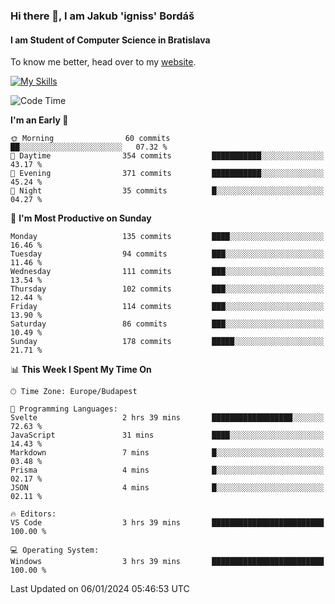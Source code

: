 ### Hi there 👋, I am Jakub 'igniss' Bordáš

#### I am Student of Computer Science in Bratislava
To know me better, head over to my [website](https://bordas.sk).

[![My Skills](https://skillicons.dev/icons?i=js,html,css,figma,svelte,java,kotlin,python,postgresql,typescript,nest,nodejs)](https://bordas.sk)


<!--START_SECTION:waka-->
![Code Time](http://img.shields.io/badge/Code%20Time-1%2C326%20hrs%201%20min-blue)

**I'm an Early 🐤** 

```text
🌞 Morning                60 commits          ██░░░░░░░░░░░░░░░░░░░░░░░   07.32 % 
🌆 Daytime                354 commits         ███████████░░░░░░░░░░░░░░   43.17 % 
🌃 Evening                371 commits         ███████████░░░░░░░░░░░░░░   45.24 % 
🌙 Night                  35 commits          █░░░░░░░░░░░░░░░░░░░░░░░░   04.27 % 
```
📅 **I'm Most Productive on Sunday** 

```text
Monday                   135 commits         ████░░░░░░░░░░░░░░░░░░░░░   16.46 % 
Tuesday                  94 commits          ███░░░░░░░░░░░░░░░░░░░░░░   11.46 % 
Wednesday                111 commits         ███░░░░░░░░░░░░░░░░░░░░░░   13.54 % 
Thursday                 102 commits         ███░░░░░░░░░░░░░░░░░░░░░░   12.44 % 
Friday                   114 commits         ███░░░░░░░░░░░░░░░░░░░░░░   13.90 % 
Saturday                 86 commits          ███░░░░░░░░░░░░░░░░░░░░░░   10.49 % 
Sunday                   178 commits         █████░░░░░░░░░░░░░░░░░░░░   21.71 % 
```


📊 **This Week I Spent My Time On** 

```text
🕑︎ Time Zone: Europe/Budapest

💬 Programming Languages: 
Svelte                   2 hrs 39 mins       ██████████████████░░░░░░░   72.63 % 
JavaScript               31 mins             ████░░░░░░░░░░░░░░░░░░░░░   14.43 % 
Markdown                 7 mins              █░░░░░░░░░░░░░░░░░░░░░░░░   03.48 % 
Prisma                   4 mins              █░░░░░░░░░░░░░░░░░░░░░░░░   02.17 % 
JSON                     4 mins              █░░░░░░░░░░░░░░░░░░░░░░░░   02.11 % 

🔥 Editors: 
VS Code                  3 hrs 39 mins       █████████████████████████   100.00 % 

💻 Operating System: 
Windows                  3 hrs 39 mins       █████████████████████████   100.00 % 
```


 Last Updated on 06/01/2024 05:46:53 UTC
<!--END_SECTION:waka-->
